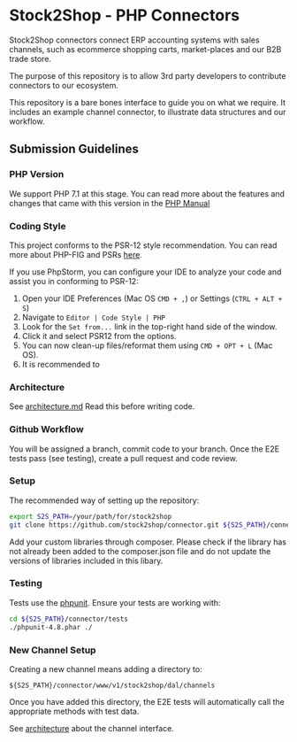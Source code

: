 # Stock2Shop - PHP Connectors

Stock2Shop connectors connect ERP accounting systems with sales channels, 
such as ecommerce shopping carts, market-places and our B2B trade store.

The purpose of this repository is to allow 3rd party developers to contribute 
connectors to our ecosystem.

This repository is a bare bones interface to guide you on what we require.
It includes an example channel connector, to illustrate data structures 
and our workflow.  

## Submission Guidelines

### PHP Version

We support PHP 7.1 at this stage.
You can read more about the features and changes that came with this version 
in the [PHP Manual](https://www.php.net/manual/en/migration71.new-features.php)

### Coding Style

This project conforms to the PSR-12 style recommendation. 
You can read more about PHP-FIG and PSRs [here](https://www.php-fig.org/psr/psr-12/).

If you use PhpStorm, you can configure your IDE to analyze your code and assist you in conforming to PSR-12:

1. Open your IDE Preferences (Mac OS ```CMD + ,```) or Settings (```CTRL + ALT + S```)
2. Navigate to ```Editor | Code Style | PHP```
3. Look for the ```Set from...``` link in the top-right hand side of the window.
4. Click it and select PSR12 from the options.
5. You can now clean-up files/reformat them using ```CMD + OPT + L``` (Mac OS).
6. It is recommended to 

### Architecture

See [architecture.md](architecture.md)
Read this before writing code.

### Github Workflow

You will be assigned a branch, commit code to your branch.
Once the E2E tests pass (see testing), create a pull request and code review.

### Setup

The recommended way of setting up the repository:

```bash
export S2S_PATH=/your/path/for/stock2shop
git clone https://github.com/stock2shop/connector.git ${S2S_PATH}/connector
```

Add your custom libraries through composer. 
Please check if the library has not already been added to the composer.json file and 
do not update the versions of libraries included in this libary.

### Testing

Tests use the [phpunit](https://phpunit.readthedocs.io/en/9.5/installation.html).
Ensure your tests are working with:

```bash
cd ${S2S_PATH}/connector/tests
./phpunit-4.8.phar ./
```

### New Channel Setup

Creating a new channel means adding a directory to:

`${S2S_PATH}/connector/www/v1/stock2shop/dal/channels`

Once you have added this directory, the E2E tests will automatically
call the appropriate methods with test data.

See [architecture](architecture.md) about the channel interface.
